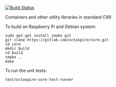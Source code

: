 [![Build Status](https://travis-ci.org/octaspire/core.svg?branch=master)](https://travis-ci.org/octaspire/core)

Containers and other utility libraries in standard C99

To build on Raspberry Pi and Debian system:

```shell
sudo apt-get install cmake git
git clone https://gitlab.com/octaspire/core.git
cd core
mkdir build
cd build
cmake ..
make
```

To run the unit tests:

```shell
test/octaspire-core-test-runner
```
